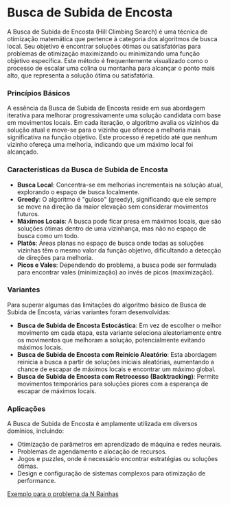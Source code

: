 # Busca de Subida de Encosta

A Busca de Subida de Encosta (Hill Climbing Search) é uma técnica de otimização matemática que pertence à categoria dos algoritmos de busca local. Seu objetivo é encontrar soluções ótimas ou satisfatórias para problemas de otimização maximizando ou minimizando uma função objetivo específica. Este método é frequentemente visualizado como o processo de escalar uma colina ou montanha para alcançar o ponto mais alto, que representa a solução ótima ou satisfatória.

### Princípios Básicos

A essência da Busca de Subida de Encosta reside em sua abordagem iterativa para melhorar progressivamente uma solução candidata com base em movimentos locais. Em cada iteração, o algoritmo avalia os vizinhos da solução atual e move-se para o vizinho que oferece a melhoria mais significativa na função objetivo. Este processo é repetido até que nenhum vizinho ofereça uma melhoria, indicando que um máximo local foi alcançado.

### Características da Busca de Subida de Encosta

- **Busca Local**: Concentra-se em melhorias incrementais na solução atual, explorando o espaço de busca localmente.
- **Greedy**: O algoritmo é "guloso" (greedy), significando que ele sempre se move na direção da maior elevação sem considerar movimentos futuros.
- **Máximos Locais**: A busca pode ficar presa em máximos locais, que são soluções ótimas dentro de uma vizinhança, mas não no espaço de busca como um todo.
- **Platôs**: Áreas planas no espaço de busca onde todas as soluções vizinhas têm o mesmo valor da função objetivo, dificultando a detecção de direções para melhoria.
- **Picos e Vales**: Dependendo do problema, a busca pode ser formulada para encontrar vales (minimização) ao invés de picos (maximização).

### Variantes

Para superar algumas das limitações do algoritmo básico de Busca de Subida de Encosta, várias variantes foram desenvolvidas:

- **Busca de Subida de Encosta Estocástica**: Em vez de escolher o melhor movimento em cada etapa, esta variante seleciona aleatoriamente entre os movimentos que melhoram a solução, potencialmente evitando máximos locais.
- **Busca de Subida de Encosta com Reinício Aleatório**: Esta abordagem reinicia a busca a partir de soluções iniciais aleatórias, aumentando a chance de escapar de máximos locais e encontrar um máximo global.
- **Busca de Subida de Encosta com Retrocesso (Backtracking)**: Permite movimentos temporários para soluções piores com a esperança de escapar de máximos locais.

### Aplicações

A Busca de Subida de Encosta é amplamente utilizada em diversos domínios, incluindo:

- Otimização de parâmetros em aprendizado de máquina e redes neurais.
- Problemas de agendamento e alocação de recursos.
- Jogos e puzzles, onde é necessário encontrar estratégias ou soluções ótimas.
- Design e configuração de sistemas complexos para otimização de performance.

[Exemplo para o problema da N Rainhas](../notebooks/n-queen-problem.ipynb)
